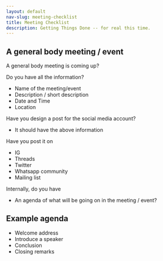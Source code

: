 ```yaml
---
layout: default
nav-slug: meeting-checklist
title: Meeting Checklist
description: Getting Things Done -- for real this time.
---
```


## A general body meeting / event

A general body meeting is coming up?

Do you have all the information?

- Name of the meeting/event
- Description / short description
- Date and Time
- Location

Have you design a post for the social media account?

- It should have the above information

Have you post it on

- IG
- Threads
- Twitter
- Whatsapp community
- Mailing list

Internally, do you have

- An agenda of what will be going on in the meeting / event?


## Example agenda

- Welcome address
- Introduce a speaker
- Conclusion
- Closing remarks
